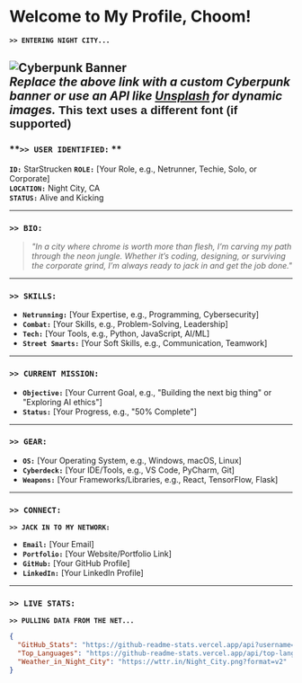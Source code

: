 # **Welcome to My Profile, Choom!**  
**`>> ENTERING NIGHT CITY...`**  

![Cyberpunk Banner](https://via.placeholder.com/1200x300/000000/00FF00?text=Neon+City+Skyline)  
*Replace the above link with a custom Cyberpunk banner or use an API like [Unsplash](https://unsplash.com) for dynamic images.*
<span style="font-family: Arial, sans-serif;">This text uses a different font (if supported)</span>
---

### **`>> USER IDENTIFIED:` **

**`ID:`** StarStrucken
**`ROLE:`** [Your Role, e.g., Netrunner, Techie, Solo, or Corporate]  
**`LOCATION:`** Night City, CA  
**`STATUS:`** Alive and Kicking

---

### **`>> BIO:`**  
> *"In a city where chrome is worth more than flesh, I’m carving my path through the neon jungle. Whether it’s coding, designing, or surviving the corporate grind, I’m always ready to jack in and get the job done."*  

---

### **`>> SKILLS:`**  
- **`Netrunning:`** [Your Expertise, e.g., Programming, Cybersecurity]  
- **`Combat:`** [Your Skills, e.g., Problem-Solving, Leadership]  
- **`Tech:`** [Your Tools, e.g., Python, JavaScript, AI/ML]  
- **`Street Smarts:`** [Your Soft Skills, e.g., Communication, Teamwork]  

---

### **`>> CURRENT MISSION:`**  
- **`Objective:`** [Your Current Goal, e.g., "Building the next big thing" or "Exploring AI ethics"]  
- **`Status:`** [Your Progress, e.g., "50% Complete"]  

---

### **`>> GEAR:`**  
- **`OS:`** [Your Operating System, e.g., Windows, macOS, Linux]  
- **`Cyberdeck:`** [Your IDE/Tools, e.g., VS Code, PyCharm, Git]  
- **`Weapons:`** [Your Frameworks/Libraries, e.g., React, TensorFlow, Flask]  

---

### **`>> CONNECT:`**  
**`>> JACK IN TO MY NETWORK:`**  
- **`Email:`** [Your Email]  
- **`Portfolio:`** [Your Website/Portfolio Link]  
- **`GitHub:`** [Your GitHub Profile]  
- **`LinkedIn:`** [Your LinkedIn Profile]  

---

### **`>> LIVE STATS:`**  
**`>> PULLING DATA FROM THE NET...`**  

```json
{
  "GitHub_Stats": "https://github-readme-stats.vercel.app/api?username=YOUR_GITHUB_USERNAME&show_icons=true&theme=dark",
  "Top_Languages": "https://github-readme-stats.vercel.app/api/top-langs/?username=YOUR_GITHUB_USERNAME&layout=compact&theme=dark",
  "Weather_in_Night_City": "https://wttr.in/Night_City.png?format=v2"
}
